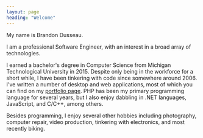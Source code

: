 ```yaml
---
layout: page
heading: "Welcome"
---
```

My name is Brandon Dusseau.

I am a professional Software Engineer, with an interest in a broad array of technologies.

I earned a bachelor's degree in Computer Science from Michigan Technological University in 2015. Despite only being
in the workforce for a short while, I have been tinkering with code since somewhere around 2006. I've
written a number of desktop and web applications, most of which you can find on my [portfolio page](/portfolio). PHP
has been my primary programming language for several years, but I also enjoy dabbling in .NET languages,
JavaScript, and C/C++, among others.

Besides programming, I enjoy several other hobbies including photography, computer repair, video production,
tinkering with electronics, and most recently biking.
